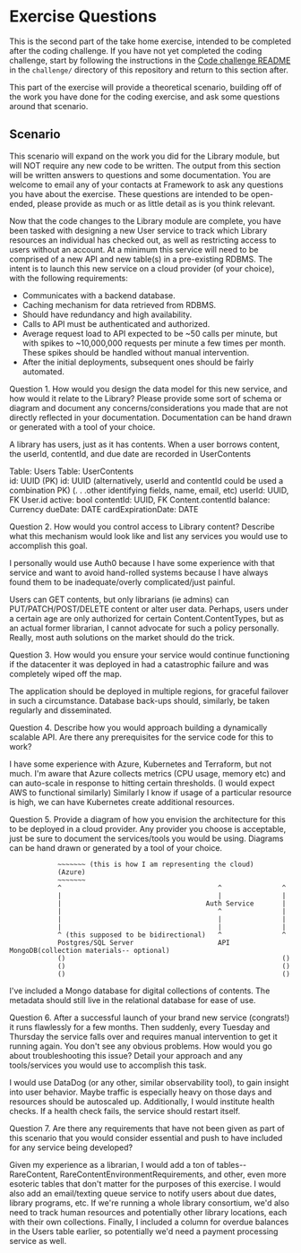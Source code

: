 # Exercise Questions
This is the second part of the take home exercise, intended to be completed after the coding challenge. If you have not yet completed the coding challenge, start by following the instructions in the [Code challenge README](https://github.com/framework-homeownership/candidate-challenges/blob/main/challenge/README.md) in the `challenge/` directory of this repository and return to this section after.

This part of the exercise will provide a theoretical scenario, building off of the work you have done for the coding exercise, and ask some questions around that scenario.

## Scenario
This scenario will expand on the work you did for the Library module, but will NOT require any new code to be written. The output from this section will be written answers to questions and some documentation. You are welcome to email any of your contacts at Framework to ask any questions you have about the exercise. These questions are intended to be open-ended, please provide as much or as little detail as is you think relevant.

Now that the code changes to the Library module are complete, you have been tasked with designing a new User service to track which Library resources an individual has checked out, as well as restricting access to users without an account. At a minimum this service will need to be comprised of a new API and new table(s) in a pre-existing RDBMS. The intent is to launch this new service on a cloud provider (of your choice), with the following requirements:
- Communicates with a backend database.
- Caching mechanism for data retrieved from RDBMS.
- Should have redundancy and high availability.
- Calls to API must be authenticated and authorized.
- Average request load to API expected to be ~50 calls per minute, but with spikes to ~10,000,000 requests per minute a few times per month. These spikes should be handled without manual intervention.
- After the initial deployments, subsequent ones should be fairly automated.


Question 1. How would you design the data model for this new service, and how would it relate to the Library? Please provide some sort of schema or diagram and document any concerns/considerations you made that are not directly reflected in your documentation. Documentation can be hand drawn or generated with a tool of your choice.

A library has users, just as it has contents.  When a user borrows content, the userId, contentId, and due date are recorded in UserContents

Table: Users                                        Table: UserContents                        
id: UUID (PK)                                       id: UUID   (alternatively, userId and contentId could be used a combination PK)
(. . .other identifying fields, name, email, etc)   userId: UUID, FK User.id
active: bool                                        contentId: UUID, FK Content.contentId
balance: Currency                                   dueDate: DATE
cardExpirationDate: DATE

Question 2. How would you control access to Library content? Describe what this mechanism would look like and list any services you would use to accomplish this goal.

I personally would use Auth0 because I have some experience with that service and want to avoid hand-rolled systems because I have always found them to be inadequate/overly complicated/just painful.  

Users can GET contents, but only librarians (ie admins) can PUT/PATCH/POST/DELETE content or alter user data.  Perhaps, users under a certain age are only authorized for certain Content.ContentTypes, but as an actual former librarian, I cannot advocate for such a policy personally. Really, most auth solutions on the market should do the trick.

Question 3. How would you ensure your service would continue functioning if the datacenter it was deployed in had a catastrophic failure and was completely wiped off the map.

The application should be deployed in multiple regions, for graceful failover in such a circumstance.  Database back-ups should, similarly, be taken regularly and disseminated.

Question 4. Describe how you would approach building a dynamically scalable API. Are there any prerequisites for the service code for this to work?

I have some experience with Azure, Kubernetes and Terraform, but not much.  I'm aware that Azure collects metrics (CPU usage, memory etc) and can auto-scale in response to hitting certain thresholds. (I would expect AWS to functional similarly) Similarly I know if usage of a particular resource is high, we can have Kubernetes create additional resources.  

Question 5. Provide a diagram of how you envision the architecture for this to be deployed in a cloud provider. Any provider you choose is acceptable, just be sure to document the services/tools you would be using. Diagrams can be hand drawn or generated by a tool of your choice.

                ~~~~~~~ (this is how I am representing the cloud)
                (Azure)
                ~~~~~~~                                 
                ^                                       ^               ^
                |                                       |               |
                |                                    Auth Service       |
                |                                       ^               |
                |                                       |               |
                |                                       |               |
                ^ (this supposed to be bidirectional)   ^               ^
                Postgres/SQL Server                     API             MongoDB(collection materials-- optional)
                ()                                                      ()
                ()                                                      ()
                ()                                                      ()

I've included a Mongo database for digital collections of contents.  The metadata should still live in the relational database for ease of use. 

Question 6. After a successful launch of your brand new service (congrats!) it runs flawlessly for a few months. Then suddenly, every Tuesday and Thursday the service falls over and requires manual intervention to get it running again. You don't see any obvious problems. How would you go about troubleshooting this issue? Detail your approach and any tools/services you would use to accomplish this task.

I would use DataDog (or any other, similar observability tool), to gain insight into user behavior.  Maybe traffic is especially heavy on those days and resources should be autoscaled up.  Additionally, I would institute health checks.  If a health check fails, the service should restart itself.  

Question 7. Are there any requirements that have not been given as part of this scenario that you would consider essential and push to have included for any service being developed?

Given my experience as a librarian, I would add a ton of tables-- RareContent, RareContentEnvironmentRequirements, and other, even more esoteric tables that don't matter for the purposes of this exercise.  I would also add an email/texting queue service to notify users about due dates, library programs, etc. If we're running a whole library consortium, we'd also need to track human resources and potentially other library locations, each with their own collections. Finally, I included a column for overdue balances in the Users table earlier, so potentially we'd need a payment processing service as well.
